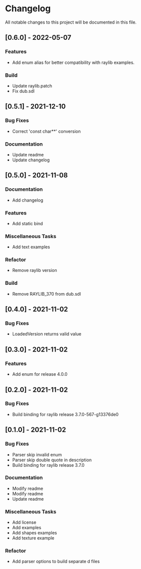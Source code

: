 # Changelog

All notable changes to this project will be documented in this file.

## [0.6.0] - 2022-05-07

### Features

- Add enum alias for better compatibility with raylib examples.

### Build

- Update raylib.patch
- Fix dub.sdl

## [0.5.1] - 2021-12-10

### Bug Fixes

- Correct 'const char**' conversion

### Documentation

- Update readme
- Update changelog

## [0.5.0] - 2021-11-08

### Documentation

- Add changelog

### Features

- Add static bind

### Miscellaneous Tasks

- Add text examples

### Refactor

- Remove raylib version

### Build

- Remove RAYLIB_370 from dub.sdl

## [0.4.0] - 2021-11-02

### Bug Fixes

- LoadedVersion returns valid value

## [0.3.0] - 2021-11-02

### Features

- Add enum for release 4.0.0

## [0.2.0] - 2021-11-02

### Bug Fixes

- Build binding for raylib release 3.7.0-567-g13376de0

## [0.1.0] - 2021-11-02

### Bug Fixes

- Parser skip invalid enum
- Parser skip double quote in description
- Build binding for raylib release 3.7.0

### Documentation

- Modify readme
- Modify readme
- Update readme

### Miscellaneous Tasks

- Add license
- Add examples
- Add shapes examples
- Add texture example

### Refactor

- Add parser options to build separate d files

<!-- generated by git-cliff -->
